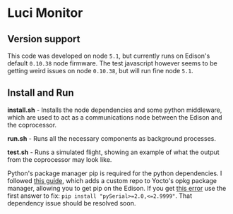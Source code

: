 # Luci Monitor

## Version support

This code was developed on node `5.1`, but currently runs on Edison's default `0.10.38` node firmware. The test javascript however seems to be getting weird issues on node `0.10.38`, but will run fine node `5.1`.

## Install and Run

**install.sh** - Installs the node dependencies and some python middleware,  which are used to act as a communications node between the Edison and the coprocessor.

**run.sh** - Runs all the necessary components as background processes.

**test.sh** - Runs a simulated flight, showing an example of what the output from the coprocessor may look like.

Python's package manager pip is required for the python dependencies. I followed [this guide](http://mendrugory.weebly.com/blog/intel-edison-and-python), which adds a custom repo to Yocto's opkg package manager, allowing you to get pip on the Edison. If you get [this error](http://stackoverflow.com/questions/34602168/dronekit-failed-to-connect-to-dev-tty-usbmodem1411-serial-object-has-no-at) use the first answer to fix: `pip install "pySerial>=2.0,<=2.9999"`. That dependency issue should be resolved soon.
